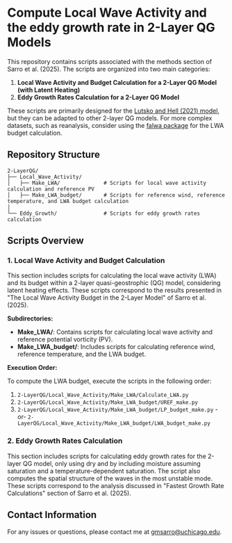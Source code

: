 # Compute Local Wave Activity and the eddy growth rate in 2-Layer QG Models

This repository contains scripts associated with the methods section of Sarro et al. (2025). The scripts are organized into two main categories:

1. **Local Wave Activity and Budget Calculation for a 2-Layer QG Model (with Latent Heating)**
2. **Eddy Growth Rates Calculation for a 2-Layer QG Model**

These scripts are primarily designed for the [Lutsko and Hell (2021) model](https://github.com/nicklutsko/moist_QG_channel/tree/main), but they can be adapted to other 2-layer QG models. For more complex datasets, such as reanalysis, consider using the [falwa package](https://github.com/csyhuang/hn2016_falwa) for the LWA budget calculation.

## Repository Structure

```plaintext
2-LayerQG/
├── Local_Wave_Activity/
│   ├── Make_LWA/              # Scripts for local wave activity calculation and reference PV
│   ├── Make_LWA_budget/       # Scripts for reference wind, reference temperature, and LWA budget calculation
│
└── Eddy_Growth/               # Scripts for eddy growth rates calculation
```

## Scripts Overview

### 1. Local Wave Activity and Budget Calculation

This section includes scripts for calculating the local wave activity (LWA) and its budget within a 2-layer quasi-geostrophic (QG) model, considering latent heating effects. These scripts correspond to the results presented in "The Local Wave Activity Budget in the 2-Layer Model" of Sarro et al. (2025).

**Subdirectories:**

- **Make_LWA/**: Contains scripts for calculating local wave activity and reference potential vorticity (PV).
- **Make_LWA_budget/**: Includes scripts for calculating reference wind, reference temperature, and the LWA budget.

**Execution Order:**

To compute the LWA budget, execute the scripts in the following order:

1. `2-LayerQG/Local_Wave_Activity/Make_LWA/Calculate_LWA.py`
2. `2-LayerQG/Local_Wave_Activity/Make_LWA_budget/UREF_make.py`
3. `2-LayerQG/Local_Wave_Activity/Make_LWA_budget/LP_budget_make.py` 
   -or- 
   `2-LayerQG/Local_Wave_Activity/Make_LWA_budget/LWA_budget_make.py`

### 2. Eddy Growth Rates Calculation

This section includes scripts for calculating eddy growth rates for the 2-layer QG model, only using dry and by including moisture assuming saturation and a temperature-dependent saturation. The script also computes the spatial structure of the waves in the most unstable mode. These scripts correspond to the analysis discussed in "Fastest Growth Rate Calculations" section of Sarro et al. (2025).

## Contact Information

For any issues or questions, please contact me at [gmsarro@uchicago.edu](mailto:gmsarro@uchicago.edu).
